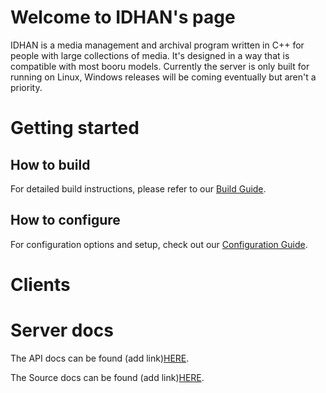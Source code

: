 # Welcome to IDHAN's page

IDHAN is a media management and archival program written in C++ for people with large collections of media.
It's designed in a way that is compatible with most booru models. Currently the server is only built for running on Linux, Windows releases will be coming eventually but aren't a priority.

# Getting started

## How to build

For detailed build instructions, please refer to our [Build Guide](docs/build.md).

## How to configure

For configuration options and setup, check out our [Configuration Guide](docs/config.md).

# Clients

# Server docs

The API docs can be found (add link)[HERE]().

The Source docs can be found (add link)[HERE]().
